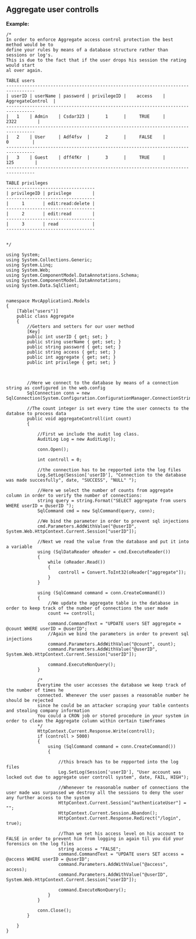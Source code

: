 
Aggregate user controlls
-------

**Example:**

   	
	/*
	In order to enforce Aggregate access control protection the best method would be to 
	define your rules by means of a database structure rather than sessions or log's.
	This is due to the fact that if the user drops his session the rating would start
	al over again. 
	
	TABLE users
	---------------------------------------------------------------------------------   
	| userID | userName | password | privilegeID |    access    | AggregateControl	|
	---------------------------------------------------------------------------------  
	|   1    | Admin    | Csdar323 |      1      |     TRUE     |		2322		|
	---------------------------------------------------------------------------------   
	|   2    | User     | Adf4fsv  |      2      |     FALSE    |		  0			|
	---------------------------------------------------------------------------------  
	|   3    | Guest    | dff4fKr  |      3      |     TRUE     |	     125		|	
	---------------------------------------------------------------------------------

	TABLE privileges
	----------------------------------   
	| privilegeID | privilege        | 
	----------------------------------
	|     1       | edit:read:delete |
	----------------------------------
	|     2       | edit:read        |
	----------------------------------
	|     3       | read             |
	----------------------------------
	

	*/
		
	using System;
	using System.Collections.Generic;
	using System.Linq;
	using System.Web;
	using System.ComponentModel.DataAnnotations.Schema;
	using System.ComponentModel.DataAnnotations;
	using System.Data.SqlClient;


	namespace MvcApplication1.Models
	{
		[Table("users")]
		public class Aggregate
		{
			//Getters and setters for our user method
			[Key]
			public int userID { get; set; }
			public string userName { get; set; }
			public string password { get; set; }
			public string access { get; set; }
			public int aggregate { get; set; }
			public int privilege { get; set; }

			

			//Here we connect to the database by means of a connection string as configured in the web.config
			SqlConnection conn = new SqlConnection(System.Configuration.ConfigurationManager.ConnectionStrings["users"].ConnectionString);

			//The count integer is set every time the user connects to the databse to process data
			public void aggregateControll(int count)
			{
				
				//First we include the audit log class.
				AuditLog Log = new AuditLog();
			
				conn.Open();

				int controll = 0;

				//the connection has to be repported into the log files
				Log.SetLog(Session['userID'], "Connection to the database was made succesfully", date, "SUCCESS", "NULL" ");

				//Here we select the number of counts from aggregate column in order to verify the number of connections:
				string query = string.Format("SELECT aggregate from users WHERE userID = @userID ");
				SqlCommand cmd = new SqlCommand(query, conn);

				//We bind the parameter in order to prevent sql injections
				cmd.Parameters.AddWithValue("@userID", System.Web.HttpContext.Current.Session["userID"]);

				//Next we read the value from the database and put it into a variable
				using (SqlDataReader oReader = cmd.ExecuteReader())
				{
					while (oReader.Read())
					{
						controll = Convert.ToInt32(oReader["aggregate"]);
					}
				}

				using (SqlCommand command = conn.CreateCommand())
				{
					//We update the aggregate table in the database in order to keep track of the number of connections the user made
					count += controll;
				
					command.CommandText = "UPDATE users SET aggregate = @count WHERE userID = @userID";
					//Again we bind the parameters in order to prevent sql injections
					command.Parameters.AddWithValue("@count", count);
					command.Parameters.AddWithValue("@userID", System.Web.HttpContext.Current.Session["userID"]);

					command.ExecuteNonQuery();
				}

				/*
				Everytime the user accesses the database we keep track of the number of times he
				connected. Whenever the user passes a reasonable number he should be rejected 
				since he could be an attacker scraping your table contents and stealing company information
				You could a CRON job or stored procedure in your system in order to clean the Aggregate column within certain timeframes
				*/
				HttpContext.Current.Response.Write(controll);
				if (controll > 5000)
				{
					using (SqlCommand command = conn.CreateCommand())
					{

						//this breach has to be repported into the log files
						Log.SetLog(Session['userID'], "User account was locked out due to aggregate user controll system", date, FAIL, HIGH");

						//Whenever te reasonable number of connections the user made was surpassed we destroy all the sessions to deny the user any further access to the system
						HttpContext.Current.Session["authenticateUser"] = "";
						HttpContext.Current.Session.Abandon();
						HttpContext.Current.Response.Redirect("/login", true);

						//Than we set his access level on his account to FALSE in order to prevent him from logging in again til you did your forensics on the log files
						string access = "FALSE";
						command.CommandText = "UPDATE users SET access = @access WHERE userID = @userID";
						command.Parameters.AddWithValue("@access", access);
						command.Parameters.AddWithValue("@userID", System.Web.HttpContext.Current.Session["userID"]);

						command.ExecuteNonQuery();
					}
				}

				conn.Close();
			}

		}
	}
    
    

	
	

	

